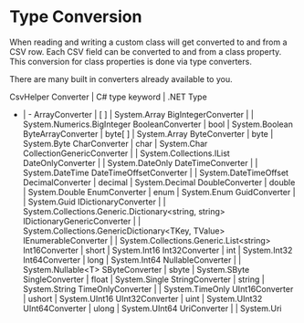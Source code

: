 ﻿# Type Conversion

When reading and writing a custom class will get converted to and from
a CSV row. Each CSV field can be converted to and from a class property.  
This conversion for class properties is done via type converters.  

There are many built in converters already available to you.  

CsvHelper Converter | C# type keyword | .NET Type
- | -
ArrayConverter | [ ] | System.Array
BigIntegerConverter | | System.Numerics.BigInteger
BooleanConverter | bool | System.Boolean
ByteArrayConverter | byte[ ] | System.Array
ByteConverter | byte | System.Byte
CharConverter | char | System.Char
CollectionGenericConverter | | System.Collections.IList
DateOnlyConverter | | System.DateOnly
DateTimeConverter | | System.DateTime
DateTimeOffsetConverter | | System.DateTimeOffset
DecimalConverter | decimal | System.Decimal
DoubleConverter | double | System.Double
EnumConverter | enum | System.Enum
GuidConverter | | System.Guid
IDictionaryConverter | | System.Collections.Generic.Dictionary\<string, string\>
IDictionaryGenericConverter | | System.Collections.GenericDictionary\<TKey, TValue\>
IEnumerableConverter | | System.Collections.Generic.List\<string\>
Int16Converter | short | System.Int16
Int32Converter | int | System.Int32
Int64Converter | long | System.Int64
NullableConverter | | System.Nullable\<T\>
SByteConverter | sbyte | System.SByte
SingleConverter | float | System.Single
StringConverter | string | System.String
TimeOnlyConverter | | System.TimeOnly
UInt16Converter | ushort | System.UInt16
UInt32Converter | uint | System.UInt32
UInt64Converter | ulong | System.UInt64
UriConverter | | System.Uri
